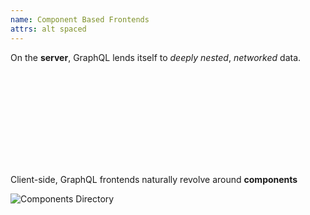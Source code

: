 ```yaml
---
name: Component Based Frontends
attrs: alt spaced
---
```


<section>

On the **server**, GraphQL lends itself to *deeply nested*, *networked* data.

<svg id="deep-graph" xmlns="http://www.w3.org/2000/svg"></svg>

</section>

<section reveal flex column>

Client-side, GraphQL frontends naturally revolve around **components**

<img src="/decks/cincijs-feb-2022/components-dir.png" alt="Components Directory"/>

</section>

<script data-helmet>window.FLARE_CHART_JSON = {{ FLARE_CHART_JSON | raw }};</script>
<script type="module" data-helmet src="/decks/cincijs-feb-2022/flare-chart.js"></script>
